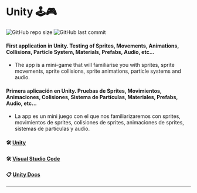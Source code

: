 # Unity 🕹🎮

![GitHub repo size](https://img.shields.io/github/repo-size/dfleper/Unity?logo=github)
![GitHub last commit](https://img.shields.io/github/last-commit/dfleper/Unity?color=blue&label=last-commit&logo=github&logoColor=white)

#### First application in Unity. Testing of Sprites, Movements, Animations, Collisions, Particle System, Materials, Prefabs, Audio, etc...
- The app is a mini-game that will familiarise you with sprites, sprite movements, sprite collisions, sprite animations, particle systems and audio.

#### Primera aplicación en Unity. Pruebas de Sprites, Movimientos, Animaciones, Colisiones, Sistema de Partículas, Materiales, Prefabs, Audio, etc...
- La app es un mini juego con el que nos familiarizaremos con sprites, movimientos de sprites, colisiones de sprites, animaciones de sprites, sistemas de partículas y audio.

#### 🛠 [Unity](https://unity.com/)
#### 🛠 [Visual Studio Code](https://code.visualstudio.com/) 
#### 📋 [Unity Docs](https://docs.unity3d.com/Manual/index.html) 
-----
